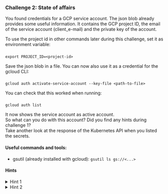 ### Challenge 2: State of affairs

You found credentials for a GCP service account.
The json blob already provides some useful information. It contains the GCP project ID, the email of the service account (client_e-mail) and the private key of the account.  

To use the project id in other commands later during this challenge, set it as environment variable:  
#####
    export PROJECT_ID=<project-id>

Save the json blob in a file. You can now also use it as a credential for the gcloud CLI:  
#####
    gcloud auth activate-service-account --key-file <path-to-file>
You can check that this worked when running:  
#####
    gcloud auth list
It now shows the service account as active account.  
So what can you do with this account? Did you find any hints during challenge 1?  
Take another look at the response of the Kubernetes API when you listed the secrets.

#### Useful commands and tools:
- gsutil (already installed with gcloud): `gsutil ls gs://<...>`

#### Hints
<details>
  <summary>Hint 1</summary>

  The kubernetes secret you found in challenge 1 has a label telling you the name of a storage bucket.
  While the service account can't list all storage buckets, it might still have access to this specific bucket.  

</details>

<details>
  <summary>Hint 2</summary>

  The service account key you found on the GKE cluster can access a storage bucket called `file-uploads-$PROJECT_ID`.  
  See what you can find on the bucket by using the `gsutil` command line utility.  
  #####
    gsutil ls gs://<bucket-name>

</details>
